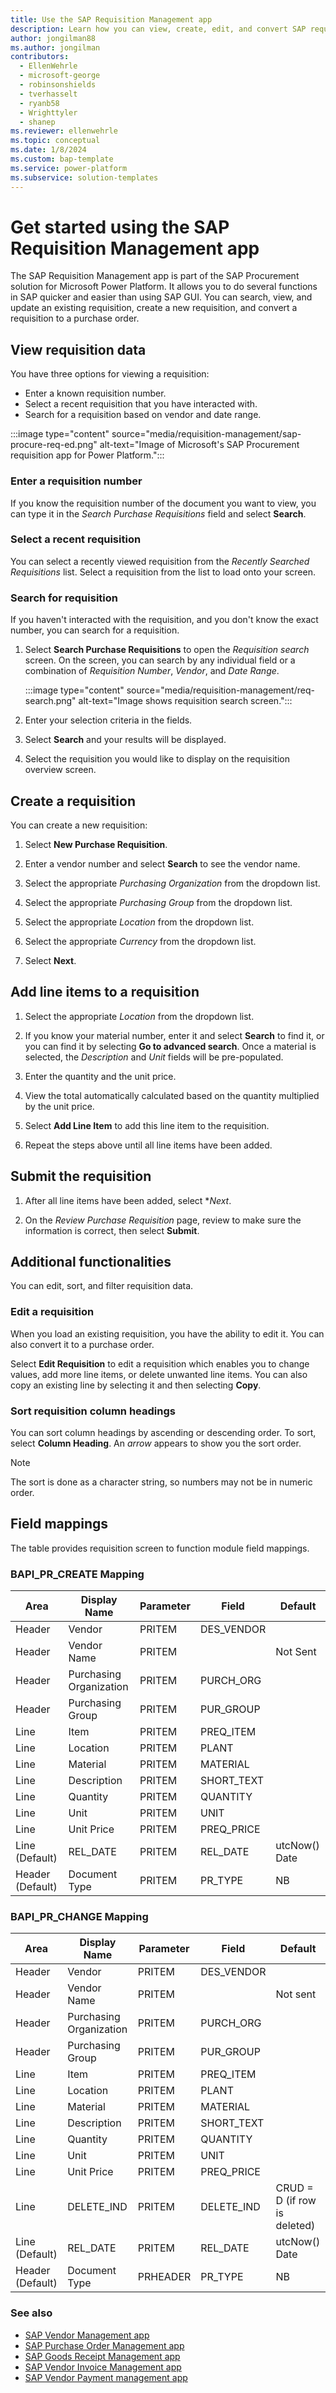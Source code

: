 ```yaml
---
title: Use the SAP Requisition Management app
description: Learn how you can view, create, edit, and convert SAP requisition data using Microsoft's SAP Requisition Management app for Microsoft Power Platform.
author: jongilman88
ms.author: jongilman
contributors:
  - EllenWehrle
  - microsoft-george
  - robinsonshields
  - tverhasselt
  - ryanb58
  - Wrighttyler
  - shanep
ms.reviewer: ellenwehrle
ms.topic: conceptual
ms.date: 1/8/2024
ms.custom: bap-template
ms.service: power-platform
ms.subservice: solution-templates
---
```


# Get started using the SAP Requisition Management app

The SAP Requisition Management app is part of the SAP Procurement solution for Microsoft Power Platform. It allows you to do several functions in SAP quicker and easier than using SAP GUI. You can search, view, and update an existing requisition, create a new requisition, and convert a requisition to a purchase order.

## View requisition data

You have three options for viewing a requisition:

- Enter a known requisition number.
- Select a recent requisition that you have interacted with.
- Search for a requisition based on vendor and date range.

:::image type="content" source="media/requisition-management/sap-procure-req-ed.png" alt-text="Image of Microsoft's SAP Procurement requisition app for Power Platform.":::

### Enter a requisition number

If you know the requisition number of the document you want to view, you can type it in the _Search Purchase Requisitions_ field and select **Search**.

### Select a recent requisition

You can select a recently viewed requisition from the *Recently Searched Requisitions* list. Select a requisition from the list to load onto your screen.

### Search for requisition

If you haven't interacted with the requisition, and you don't know the exact number, you can search for a requisition.

1. Select **Search Purchase Requisitions** to open the *Requisition search* screen. On the screen, you can search by any individual field or a combination of *Requisition Number*, *Vendor*, and *Date Range*.

   :::image type="content" source="media/requisition-management/req-search.png" alt-text="Image shows requisition search screen.":::

1. Enter your selection criteria in the fields.
1. Select **Search** and your results will be displayed.
1. Select the requisition you would like to display on the requisition overview screen.

## Create a requisition

You can create a new requisition:

1. Select **New Purchase Requisition**.

1. Enter a vendor number and select **Search** to see the vendor name.

1. Select the appropriate *Purchasing Organization* from the dropdown list.

1. Select the appropriate *Purchasing Group* from the dropdown list.

1. Select the appropriate *Location* from the dropdown list.

1. Select the appropriate *Currency* from the dropdown list.

1. Select **Next**.

## Add line items to a requisition

1. Select the appropriate *Location* from the dropdown list.

1. If you know your material number, enter it and select **Search** to find it, or you can find it by selecting **Go to advanced search**. Once a material is selected, the *Description* and *Unit* fields will be pre-populated. 

1. Enter the quantity and the unit price.

1. View the total automatically calculated based on the quantity multiplied by the unit price.

1. Select **Add Line Item** to add this line item to the requisition.

1. Repeat the steps above until all line items have been added.

## Submit the requisition

1. After all line items have been added, select **Next*.

1. On the *Review Purchase Requisition* page, review to make sure the information is correct, then select **Submit**.

## Additional functionalities

You can edit, sort, and filter requisition data.

### Edit a requisition

When you load an existing requisition, you have the ability to edit it. You can also convert it to a purchase order.

Select **Edit Requisition** to edit a requisition which enables you to change values, add more line items, or delete unwanted line items. You can also copy an existing line by selecting it and then selecting **Copy**.

### Sort requisition column headings

You can sort column headings by ascending or descending order. To sort, select **Column Heading**. An *arrow* appears to show you the sort order.  

> [!NOTE]
>
> The sort is done as a character string, so numbers may not be in numeric order.

## Field mappings

The table provides requisition screen to function module field mappings.

### BAPI_PR_CREATE Mapping

| Area             | Display Name            | Parameter | Field     | Default       |
|------------------|-------------------------|-----------|------------|---------------|
| Header           | Vendor                  | PRITEM    | DES_VENDOR |               |
| Header           | Vendor Name             | PRITEM    |            | Not Sent      |
| Header           | Purchasing Organization | PRITEM    | PURCH_ORG  |               |
| Header           | Purchasing Group        | PRITEM    | PUR_GROUP  |               |
| Line             | Item                    | PRITEM    | PREQ_ITEM  |               |
| Line             | Location                | PRITEM    | PLANT      |               |
| Line             | Material                | PRITEM    | MATERIAL   |               |
| Line             | Description             | PRITEM    | SHORT_TEXT |               |
| Line             | Quantity                | PRITEM    | QUANTITY   |               |
| Line             | Unit                    | PRITEM    | UNIT       |               |
| Line             | Unit Price              | PRITEM    | PREQ_PRICE |               |
| Line (Default)   | REL_DATE                | PRITEM    | REL_DATE   | utcNow() Date |
| Header (Default) | Document Type           | PRITEM    | PR_TYPE    | NB            |

### BAPI_PR_CHANGE Mapping

| Area             | Display Name            | Parameter | Field      | Default                      |
|------------------|-------------------------|-----------|------------|------------------------------|
| Header           | Vendor                  | PRITEM    | DES_VENDOR |                              |
| Header           | Vendor Name             | PRITEM    |            | Not sent                     |
| Header           | Purchasing Organization | PRITEM    | PURCH_ORG  |                              |
| Header           | Purchasing Group        | PRITEM    | PUR_GROUP  |                              |
| Line             | Item                    | PRITEM    | PREQ_ITEM  |                              |
| Line             | Location                | PRITEM    | PLANT      |                              |
| Line             | Material                | PRITEM    | MATERIAL   |                              |
| Line             | Description             | PRITEM    | SHORT_TEXT |                              |
| Line             | Quantity                | PRITEM    | QUANTITY   |                              |
| Line             | Unit                    | PRITEM    | UNIT       |                              |
| Line             | Unit Price              | PRITEM    | PREQ_PRICE |                              |
| Line             | DELETE_IND              | PRITEM    | DELETE_IND | CRUD = D (if row is deleted) |
| Line (Default)   | REL_DATE                | PRITEM    | REL_DATE   | utcNow() Date                |
| Header (Default) | Document Type           | PRHEADER  | PR_TYPE    | NB                           |

### See also

- [SAP Vendor Management app](vendor-management.md)
- [SAP Purchase Order Management app](purchase-order-management.md)
- [SAP Goods Receipt Management app](goods-receipt-management.md)
- [SAP Vendor Invoice Management app](vendor-invoice-management.md)
- [SAP Vendor Payment management app](payment-management.md)
